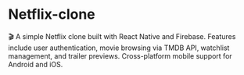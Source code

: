 # Netflix-clone
🎬 A simple Netflix clone built with React Native and Firebase. Features include user authentication, movie browsing via TMDB API, watchlist management, and trailer previews. Cross-platform mobile support for Android and iOS.
